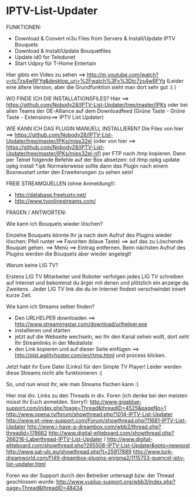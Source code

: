 IPTV-List-Updater
==================

FUNKTIONEN:
- Download & Convert m3u Files from Servers &amp; Install/Update IPTV Bouquets 
- Download & Install/Update Bouquetfiles
- Update id0 for Teledunet
- Start Udpxy für T-Home Entertain

Hier gibts ein Video zu sehen ==> http://m.youtube.com/watch?v=tc7zs4wRFYg&desktop_uri=%2Fwatch%3Fv%3Dtc7zs4wRFYg
(Leider eine ältere Version, aber die Grundfunktion sieht man dort sehr gut :) )

WO FINDE ICH DIE INSTALLATIONSFILES?
Hier ==> https://github.com/Nobody28/IPTV-List-Updater/tree/master/IPKs
oder bei allen Teams der OE-Alliance auf dem Downloadfeed (Grüne Taste - Grüne Taste - Extensions==> IPTV List Updater)

WIE KANN ICH DAS PLUGIN MANUELL INSTALLIEREN?
Die Files von hier ==> https://github.com/Nobody28/IPTV-List-Updater/tree/master/IPKs/mips32el (oder von hier ==> https://github.com/Nobody28/IPTV-List-Updater/tree/master/IPKs/mips32el-nf) per FTP nach /tmp kopieren.
Dann per Telnet folgende Befehle auf der Box absetzen:
    cd /tmp
    opkg update
    opkg install *.ipk
Normalerweise sollte dann das Plugin nach einem Boxneustart unter den Erweiterungen zu sehen sein!


FREIE STREAMQUELLEN (ohne Anmeldung!):

- http://database.freetuxtv.net/
- http://www.tvonlinestreams.com/


FRAGEN / ANTWORTEN:

Wie kann ich Bouquets wieder löschen?

Einzelne Bouquets könnte Ihr ja nach dem Aufruf des Plugins wieder löschen:
Pfeil runter ==> Favoriten (blaue Taste) ==> auf das zu Löschende Bouquet gehen. ==> Menü ==> Eintrag entfernen.
Beim nächsten Aufruf des Plugins werden die Bouquets aber wieder angelegt!


Warum keine LIG TV?

Erstens LIG TV Mitarbeiter und Roboter verfolgen jedes LIG TV schreiben auf Internet und bekommst du ärger mit denen und plötzlich ein anzeige da.
Zweitens . Jeder LIG TV link die du im Internet findest verschwindet innert kurze Zeit. 


Wie kann ich Streams selber finden?

- Den URLHELPER downloaden ==> http://www.streamingstar.com/download/urlhelper.exe
- installieren und starten
- jetzt auf die Webseite wechseln, wo Ihr den Kanal sehen wollt, dort seht Ihr Streamlinks in der Medialiste
- den Link kopieren und auf dieser Seite einfügen ==> http://plst.agilityhoster.com/en/rtmp.html
und process klicken.

Jetzt habt ihr Eure Datei (Links) für den Simple TV Player!
Leider werden diese Streams nicht alle funktionieren :(

So, und nun wisst Ihr, wie man Streams fischen kann :)

Hier mal div. Links zu den Threads in div. Foren (ich denke bei den meisten müsst Ihr Euch anmelden. Sorry!):
http://www.gigablue-support.com/index.php?page=Thread&threadID=4525&pageNo=1
http://www.opena.tv/forum/showthread.php?1014-IPTV-List-Updater
http://www.et-view-support.com/Forum/showthread.php?11681-IPTV-List-Updater
http://www.i-have-a-dreambox.com/wbb2/thread.php?threadid=178662
http://www.digital-eliteboard.com/showthread.php?266216-Laberthread-IPTV-List-Updater / http://www.digital-eliteboard.com/showthread.php?265508-IPTV-List-Updater&goto=newpost
http://www.sat-ulc.eu/showthread.php?t=25917889
http://www.turk-dreamworld.com/f149-dreambox-plugins-enigma2/1115753-guencel-iptv-list-updater.html

Foren wo der Support durch den Betreiber untersagt bzw. der Thread geschlossen wurde:
http://www.vuplus-support.org/wbb3/index.php?page=Thread&threadID=48434
